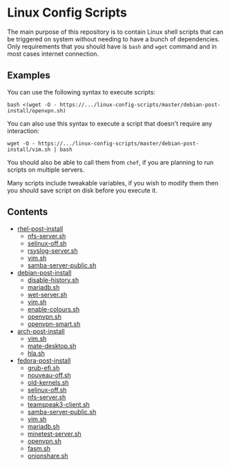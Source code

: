 # Linux Config Scripts

The main purpose of this repository is to contain Linux shell scripts
that can be triggered on system without needing to have a bunch of dependencies.
Only requirements that you should have is `bash` and `wget` command
and in most cases internet connection.

## Examples
You can use the following syntax to execute scripts:
```
bash <(wget -O - https://.../linux-config-scripts/master/debian-post-install/openvpn.sh)
```

You can also use this syntax to execute a script that doesn't require any interaction:
```
wget -O - https://.../linux-config-scripts/master/debian-post-install/vim.sh | bash
```

You should also be able to call them from `chef`, if you are planning to run scripts on multiple servers.

Many scripts include tweakable variables, if you wish to modify them then
you should save script on disk before you execute it.

## Contents

 * [rhel-post-install](./rhel-post-install)
   * [nfs-server.sh](./rhel-post-install/nfs-server.sh)
   * [selinux-off.sh](./rhel-post-install/selinux-off.sh)
   * [rsyslog-server.sh](./rhel-post-install/rsyslog-server.sh)
   * [vim.sh](./rhel-post-install/vim.sh)
   * [samba-server-public.sh](./rhel-post-install/samba-server-public.sh)
 * [debian-post-install](./debian-post-install)
   * [disable-history.sh](./debian-post-install/disable-history.sh)
   * [mariadb.sh](./debian-post-install/mariadb.sh)
   * [wet-server.sh](./debian-post-install/wet-server.sh)
   * [vim.sh](./debian-post-install/vim.sh)
   * [enable-colours.sh](./debian-post-install/enable-colours.sh)
   * [openvpn.sh](./debian-post-install/openvpn.sh)
   * [openvpn-smart.sh](./debian-post-install/openvpn-smart.sh)
 * [arch-post-install](./arch-post-install)
   * [vim.sh](./arch-post-install/vim.sh)
   * [mate-desktop.sh](./arch-post-install/mate-desktop.sh)
   * [hla.sh](./arch-post-install/hla.sh)
 * [fedora-post-install](./fedora-post-install)
     * [grub-efi.sh](./fedora-post-install/grub-efi.sh)
     * [nouveau-off.sh](./fedora-post-install/nouveau-off.sh)
     * [old-kernels.sh](./fedora-post-install/old-kernels.sh)
     * [selinux-off.sh](./fedora-post-install/selinux-off.sh)
     * [nfs-server.sh](./fedora-post-install/nfs-server.sh)
     * [teamspeak3-client.sh](./fedora-post-install/teamspeak3-client.sh)
     * [samba-server-public.sh](./fedora-post-install/samba-server-public.sh)
     * [vim.sh](./fedora-post-install/vim.sh)
     * [mariadb.sh](./fedora-post-install/mariadb.sh)
     * [minetest-server.sh](./fedora-post-install/minetest-server.sh)
     * [openvpn.sh](./fedora-post-install/openvpn.sh)
     * [fasm.sh](./fedora-post-install/fasm.sh)
     * [onionshare.sh](./fedora-post-install/onionshare.sh)
